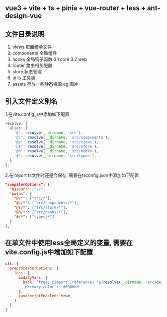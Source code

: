 <!--
 * @Date: 2024-02-21 09:24:37
 * @LastEditors: phil_litian
-->
## vue3 + vite  + ts + pinia + vue-router + less + ant-design-vue

## 文件目录说明
1. views 页面级单文件
2. components 全局组件
3. hooks 全局钩子函数
  3.1 core
  3.2 web
4. router 路由相关配置
5. store 状态管理
6. utils 工具类
7. assets 存放一些静态资源 eg:图片

## 引入文件定义别名
1.在vite.config.js中添加如下配置

```js
resolve: {
  alias: {
    '@': resolve(__dirname, 'src'),
    '@c': resolve(__dirname, 'src/components'),
    '@v': resolve(__dirname, 'src/views'),
    '@s': resolve(__dirname, 'src/store'),
    '@h': resolve(__dirname, 'src/hooks'),
    '#': resolve(__dirname, 'src/types'),
  }
},
```

2.在import ts文件时还是会保存, 需要在tsconfig.json中添加如下配置

```json
"compilerOptions": {
  "baseUrl": "./",
  "paths": {
    "@/*": ["src/*"],
    "@c/*": ["src/components/*"],
    "@s/*": ["src/store/*"],
    "@h/*": ["src/hooks/*"],
    "#/*": ["types/*"]
  }
},
```


## 在单文件中使用less全局定义的变量, 需要在vite.config.js中增加如下配置

```js
css: {
  preprocessorOptions: {
    less: {
      modifyVars: {
        hack: `true; @import (reference) "${resolve(__dirname, 'src/design/index.less')}";`,
        'primary-color': '#0960bd'
      },
      javascriptEnabled: true,
    }
  }
}
```
